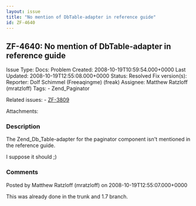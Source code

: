 ```yaml
---
layout: issue
title: "No mention of DbTable-adapter in reference guide"
id: ZF-4640
---
```


ZF-4640: No mention of DbTable-adapter in reference guide
---------------------------------------------------------

 Issue Type: Docs: Problem Created: 2008-10-19T10:59:54.000+0000 Last Updated: 2008-10-19T12:55:08.000+0000 Status: Resolved Fix version(s): 
 Reporter:  Dolf Schimmel (Freeaqingme) (freak)  Assignee:  Matthew Ratzloff (mratzloff)  Tags: - Zend\_Paginator
 
 Related issues: - [ZF-3809](/issues/browse/ZF-3809)
 
 Attachments: 
### Description

The Zend\_Db\_Table-adapter for the paginator component isn't mentioned in the reference guide.

I suppose it should ;)

 

 

### Comments

Posted by Matthew Ratzloff (mratzloff) on 2008-10-19T12:55:07.000+0000

This was already done in the trunk and 1.7 branch.

 

 